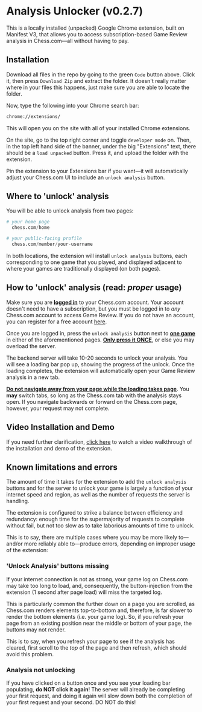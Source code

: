 # Analysis Unlocker (v0.2.7)

This is a locally installed (unpacked) Google Chrome extension, built on Manifest V3, that allows you to access subscription-based Game Review analysis in Chess.com—all without having to pay.

## Installation

Download all files in the repo by going to the green `Code` button above. Click it, then press `Download Zip` and extract the folder. It doesn't really matter where in your files this happens, just make sure you are able to locate the folder.

Now, type the following into your Chrome search bar:
```bash
chrome://extensions/
```
This will open you on the site with all of your installed Chrome extensions.

On the site, go to the top right corner and toggle `developer mode` on. Then, in the top left hand side of the banner, under the big "Extensions" text, there should be a `load unpacked` button. Press it, and upload the folder with the extension. 

Pin the extension to your Extensions bar if you want—it will automatically adjust your Chess.com UI to include an `unlock analysis` button.


## Where to 'unlock' analysis

You will be able to unlock analysis from two pages: 

```python
# your home page
  chess.com/home

# your public-facing profile 
  chess.com/member/your-username
```
In both locations, the extension will install `unlock analysis` buttons, each corresponding to one game that you played, and displayed adjacent to where your games are traditionally displayed (on both pages).


## How to 'unlock' analysis (read: *proper* usage)

Make sure you are **<ins>logged in</ins>** to your Chess.com account. Your account doesn't need to have a subscription, but you must be logged in to *any* Chess.com account to access Game Review. If you do not have an account, you can register for a free account [here](https://www.chess.com/register).

Once you are logged in, press the `unlock analysis` button next to **<ins>one game</ins>** in either of the aforementioned pages. **<ins>Only press it ONCE</ins>**, or else you may overload the server. 

The backend server will take 10-20 seconds to unlock your analysis. You will see a loading bar pop up, showing the progress of the unlock. Once the loading completes, the extension will automatically open your Game Review analysis in a new tab. 

**<ins>Do not navigate away from your page while the loading takes page</ins>**. You **may** switch tabs, so long as the Chess.com tab with the analysis stays open. If you navigate backwards or forward on the Chess.com page, however, your request may not complete.

## Video Installation and Demo

If you need further clarification, [click here](https://streamable.com/zur0zl?src=player-page-share) to watch a video walkthrough of the installation and demo of the extension.

## Known limitations and errors

The amount of time it takes for the extension to add the `unlock analysis` buttons and for the server to unlock your game is largely a function of your internet speed and region, as well as the number of requests the server is handling.

The extension is configured to strike a balance between efficiency and redundancy: enough time for the supermajority of requests to complete without fail, but not too slow as to take laborious amounts of time to unlock.

This is to say, there are multiple cases where you may be more likely to—and/or more reliably able to—produce errors, depending on improper usage of the extension:

### 'Unlock Analysis' buttons missing

If your internet connection is not as strong, your game log on Chess.com may take too long to load, and, consequently, the button-injection from the extension (1 second after page load) will miss the targeted log. 

This is particularly common the further down on a page you are scrolled, as Chess.com renders elements top-to-bottom and, therefore, is far slower to render the bottom elements (i.e. your game log). So, if you refresh your page from an existing position near the middle or bottom of your page, the buttons may not render.

This is to say, when you refresh your page to see if the analysis has cleared, first scroll to the *top* of the page and then refresh, which should avoid this problem.

### Analysis not unlocking

If you have clicked on a button once and you see your loading bar populating, **do NOT click it again**! The server will already be completing your first request, and doing it again will slow down both the completion of your first request and your second. DO NOT do this!

